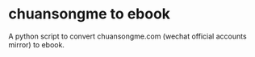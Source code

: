 # chuansongme to ebook
A python script to convert chuansongme.com (wechat official accounts mirror) to ebook.